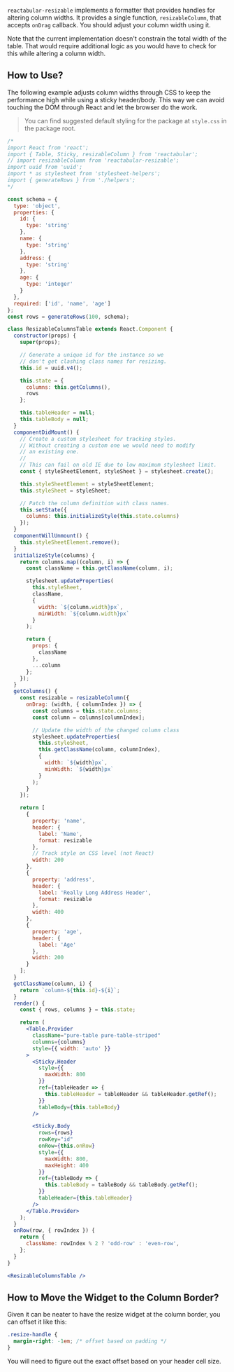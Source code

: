 `reactabular-resizable` implements a formatter that provides handles for altering column widths. It provides a single function, `resizableColumn`, that accepts `onDrag` callback. You should adjust your column width using it.

Note that the current implementation doesn't constrain the total width of the table. That would require additional logic as you would have to check for this while altering a column width.

## How to Use?

The following example adjusts column widths through CSS to keep the performance high while using a sticky header/body. This way we can avoid touching the DOM through React and let the browser do the work.

> You can find suggested default styling for the package at `style.css` in the package root.

```jsx
/*
import React from 'react';
import { Table, Sticky, resizableColumn } from 'reactabular';
// import resizableColumn from 'reactabular-resizable';
import uuid from 'uuid';
import * as stylesheet from 'stylesheet-helpers';
import { generateRows } from './helpers';
*/

const schema = {
  type: 'object',
  properties: {
    id: {
      type: 'string'
    },
    name: {
      type: 'string'
    },
    address: {
      type: 'string'
    },
    age: {
      type: 'integer'
    }
  },
  required: ['id', 'name', 'age']
};
const rows = generateRows(100, schema);

class ResizableColumnsTable extends React.Component {
  constructor(props) {
    super(props);

    // Generate a unique id for the instance so we
    // don't get clashing class names for resizing.
    this.id = uuid.v4();

    this.state = {
      columns: this.getColumns(),
      rows
    };

    this.tableHeader = null;
    this.tableBody = null;
  }
  componentDidMount() {
    // Create a custom stylesheet for tracking styles.
    // Without creating a custom one we would need to modify
    // an existing one.
    //
    // This can fail on old IE due to low maximum stylesheet limit.
    const { styleSheetElement, styleSheet } = stylesheet.create();

    this.styleSheetElement = styleSheetElement;
    this.styleSheet = styleSheet;

    // Patch the column definition with class names.
    this.setState({
      columns: this.initializeStyle(this.state.columns)
    });
  }
  componentWillUnmount() {
    this.styleSheetElement.remove();
  }
  initializeStyle(columns) {
    return columns.map((column, i) => {
      const className = this.getClassName(column, i);

      stylesheet.updateProperties(
        this.styleSheet,
        className,
        {
          width: `${column.width}px`,
          minWidth: `${column.width}px`
        }
      );

      return {
        props: {
          className
        },
        ...column
      };
    });
  }
  getColumns() {
    const resizable = resizableColumn({
      onDrag: (width, { columnIndex }) => {
        const columns = this.state.columns;
        const column = columns[columnIndex];

        // Update the width of the changed column class
        stylesheet.updateProperties(
          this.styleSheet,
          this.getClassName(column, columnIndex),
          {
            width: `${width}px`,
            minWidth: `${width}px`
          }
        );
      }
    });

    return [
      {
        property: 'name',
        header: {
          label: 'Name',
          format: resizable
        },
        // Track style on CSS level (not React)
        width: 200
      },
      {
        property: 'address',
        header: {
          label: 'Really Long Address Header',
          format: resizable
        },
        width: 400
      },
      {
        property: 'age',
        header: {
          label: 'Age'
        },
        width: 200
      }
    ];
  }
  getClassName(column, i) {
    return `column-${this.id}-${i}`;
  }
  render() {
    const { rows, columns } = this.state;

    return (
      <Table.Provider
        className="pure-table pure-table-striped"
        columns={columns}
        style={{ width: 'auto' }}
      >
        <Sticky.Header
          style={{
            maxWidth: 800
          }}
          ref={tableHeader => {
            this.tableHeader = tableHeader && tableHeader.getRef();
          }}
          tableBody={this.tableBody}
        />

        <Sticky.Body
          rows={rows}
          rowKey="id"
          onRow={this.onRow}
          style={{
            maxWidth: 800,
            maxHeight: 400
          }}
          ref={tableBody => {
            this.tableBody = tableBody && tableBody.getRef();
          }}
          tableHeader={this.tableHeader}
        />
      </Table.Provider>
    );
  }
  onRow(row, { rowIndex }) {
    return {
      className: rowIndex % 2 ? 'odd-row' : 'even-row',
    };
  }
}

<ResizableColumnsTable />
```

## How to Move the Widget to the Column Border?

Given it can be neater to have the resize widget at the column border, you can offset it like this:

```css
.resize-handle {
  margin-right: -1em; /* offset based on padding */
}
```

You will need to figure out the exact offset based on your header cell size.
